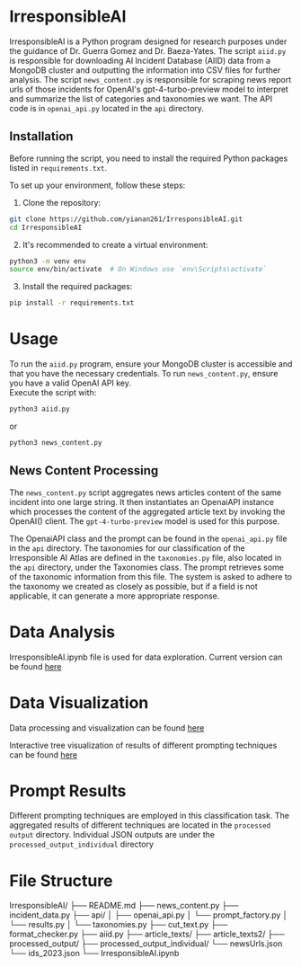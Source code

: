 # IrresponsibleAI

IrresponsibleAI is a Python program designed for research purposes under the guidance of Dr. Guerra Gomez and Dr. Baeza-Yates. The script `aiid.py` is responsible for downloading AI Incident Database (AIID) data from a MongoDB cluster and outputting the information into CSV files for further analysis.
The script `news_content.py` is responsible for scraping news report urls of those incidents for OpenAI's gpt-4-turbo-preview model to interpret and summarize the list of categories and taxonomies we want. The API code is in `openai_api.py` located in the `api` directory.

## Installation

Before running the script, you need to install the required Python packages listed in `requirements.txt`.

To set up your environment, follow these steps:

1. Clone the repository:

```sh
git clone https://github.com/yianan261/IrresponsibleAI.git
cd IrresponsibleAI
```

2. It's recommended to create a virtual environment:

```sh
python3 -m venv env
source env/bin/activate  # On Windows use `env\Scripts\activate`
```

3. Install the required packages:

```sh
pip install -r requirements.txt
```

# Usage

To run the `aiid.py` program, ensure your MongoDB cluster is accessible and that you have the necessary credentials.
To run `news_content.py`, ensure you have a valid OpenAI API key.
<br>
Execute the script with:

```sh
python3 aiid.py

```

or

```sh
python3 news_content.py

```

## News Content Processing

The `news_content.py` script aggregates news articles content of the same incident into one large string. It then instantiates an OpenaiAPI instance which processes the content of the aggregated article text by invoking the OpenAI() client. The `gpt-4-turbo-preview` model is used for this purpose.

The OpenaiAPI class and the prompt can be found in the `openai_api.py` file in the `api` directory. The taxonomies for our classification of the Irresponsible AI Atlas are defined in the `taxonomies.py` file, also located in the `api` directory, under the Taxonomies class. The prompt retrieves some of the taxonomic information from this file. The system is asked to adhere to the taxonomy we created as closely as possible, but if a field is not applicable, it can generate a more appropriate response.

# Data Analysis

IrresponsibleAI.ipynb file is used for data exploration. Current version can be found [here](https://colab.research.google.com/drive/1pJYpuXrnNFKJmI4L1h5VqWaYggeqosh5#scrollTo=GA770D6vuFyF)

# Data Visualization

Data processing and visualization can be found [here](https://observablehq.com/d/126c228131c034d7)

Interactive tree visualization of results of different prompting techniques can be found [here](https://observablehq.com/d/da2342040625eb8d)

# Prompt Results

Different prompting techniques are employed in this classification task. The aggregated results of different techniques are located in the `processed output` directory.
Individual JSON outputs are under the `processed_output_individual` directory

# File Structure

IrresponsibleAI/
├── README.md
├── news_content.py <!-- Main application script -->
├── incident_data.py <!-- Utility functions used by news_content.py-->
├── api/<!-- Main directory that for LLM APIs -->
│ ├── openai_api.py <!-- Main class of calling LLM APIs -->
│ └── prompt_factory.py <!-- Contains all the prompts -->
│ └── results.py <!-- Examples -->
│ └── taxonomies.py <!-- Taxonomic structure -->
├── cut_text.py <!-- Utility function -->
├── format_checker.py <!-- Utility function -->
├── aiid.py <!-- Script that load datas to mongoDB -->
├── article_texts/ <!-- Contains the scraped articles of AIID (not complete) -->
├── article_texts2/ <!-- This will be removed -->
├── processed_output/ <!-- Main directory of aggregated output -->
├── processed_output_individual/ <!-- Main directory of individual output -->
└── newsUrls.json <!-- Json file of all news article urls -->
└── ids_2023.json <!-- Json file of all incident ids of 2023-->
└── IrresponsibleAI.ipynb <!-- Preliminary data exploration notebook-->
